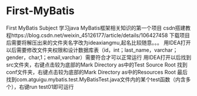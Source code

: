 # First-MyBatis
First MyBatis Subject
学习java MyBatis框架相关知识的第一个项目
csdn搭建教程https://blog.csdn.net/weixin_45126177/article/details/106427458
下载项目后需要将解压出来的文件夹名字改为ideaxiangmu,起名比较随意。。。
用IDEA打开以后需要修改文件夹权限和设计数据库表（id，int；last_name，varchar；gender，char,1；email,varchar）需要符合才可以正常运行
用IDEA打开以后找到src文件夹，右键点击较为底部的Mark Directory as中的Test Source Root
找到conf文件夹，右键点击较为底部的Mark Directory as中的Resources Root
最后找到com.atguigu.mybatis.test.MyBatisTest.java文件内的某个test函数（内含多个），右键run test01即可运行
